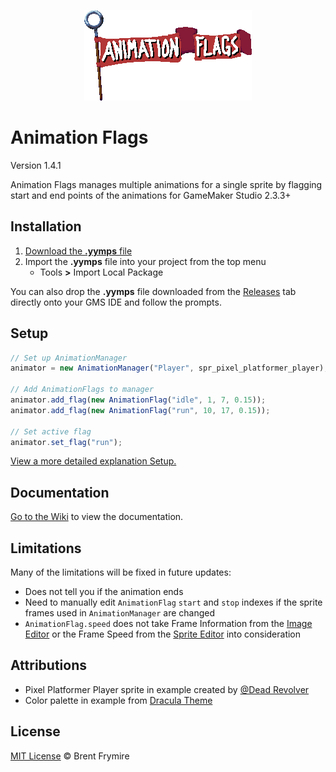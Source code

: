 <p align="center" width="100%">
  <img src="./LOGO.png" alt="Animation Flags Logo">
</p>

# Animation Flags

Version 1.4.1

Animation Flags manages multiple animations for a single sprite by flagging start and end points of the animations for GameMaker Studio 2.3.3+

## Installation

1. [Download the **.yymps** file](https://github.com/bfrymire/gml-animation-flags/releases/latest)
1. Import the **.yymps** file into your project from the top menu
    * Tools **>** Import Local Package

You can also drop the **.yymps** file downloaded from the [Releases](https://github.com/bfrymire/gml-animation-flags/releases/latest) tab directly onto your GMS IDE and follow the prompts.

## Setup

```js
// Set up AnimationManager
animator = new AnimationManager("Player", spr_pixel_platformer_player);

// Add AnimationFlags to manager
animator.add_flag(new AnimationFlag("idle", 1, 7, 0.15));
animator.add_flag(new AnimationFlag("run", 10, 17, 0.15));

// Set active flag
animator.set_flag("run");
```

[View a more detailed explanation Setup.](https://github.com/bfrymire/gml-animation-flags/wiki/Setup)

## Documentation

[Go to the Wiki](https://github.com/bfrymire/gml-animation-flags/wiki) to view the documentation.

## Limitations

Many of the limitations will be fixed in future updates:

- Does not tell you if the animation ends
- Need to manually edit `AnimationFlag` `start` and `stop` indexes if the sprite frames used in `AnimationManager` are changed
- `AnimationFlag.speed` does not take Frame Information from the [Image Editor](https://manual.yoyogames.com/The_Asset_Editors/Image_Editor.htm) or the Frame Speed from the [Sprite Editor](https://manual.yoyogames.com/The_Asset_Editors/Sprites.htm) into consideration

## Attributions

 - Pixel Platformer Player sprite in example created by [@Dead Revolver](https://deadrevolver.itch.io/pixel-prototype-player-sprites)
 - Color palette in example from [Dracula Theme](https://github.com/dracula/dracula-theme#color-palette)

## License

[MIT License](./LICENSE) &copy; Brent Frymire
